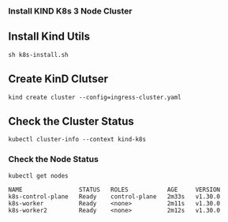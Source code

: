 ### Install KIND K8s 3 Node Cluster 


## Install Kind Utils 
```
sh k8s-install.sh
```

## Create KinD Clutser
```
kind create cluster --config=ingress-cluster.yaml
```

## Check the Cluster Status
```
kubectl cluster-info --context kind-k8s
```


### Check the Node Status
```
kubectl get nodes
```
```
NAME                STATUS   ROLES           AGE     VERSION
k8s-control-plane   Ready    control-plane   2m33s   v1.30.0
k8s-worker          Ready    <none>          2m11s   v1.30.0
k8s-worker2         Ready    <none>          2m12s   v1.30.0
```
